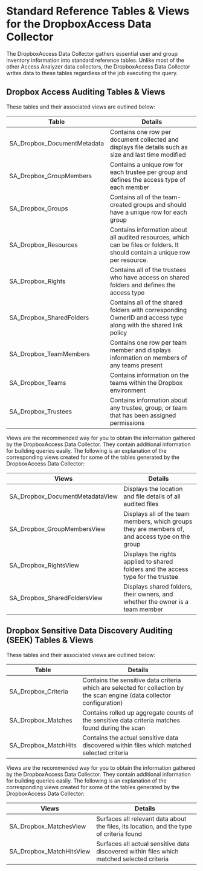 # Standard Reference Tables & Views for the DropboxAccess Data Collector

The DropboxAccess Data Collector gathers essential user and group inventory information into standard reference tables. Unlike most of the other Access Analyzer data collectors, the DropboxAccess Data Collector writes data to these tables regardless of the job executing the query.

## Dropbox Access Auditing Tables & Views

These tables and their associated views are outlined below:

| Table | Details |
| --- | --- |
| SA\_Dropbox\_DocumentMetadata | Contains one row per document collected and displays file details such as size and last time modified |
| SA\_Dropbox\_GroupMembers | Contains a unique row for each trustee per group and defines the access type of each member |
| SA\_Dropbox\_Groups | Contains all of the team-created groups and should have a unique row for each group |
| SA\_Dropbox\_Resources | Contains information about all audited resources, which can be files or folders. It should contain a unique row per resource. |
| SA\_Dropbox\_Rights | Contains all of the trustees who have access on shared folders and defines the access type |
| SA\_Dropbox\_SharedFolders | Contains all of the shared folders with corresponding OwnerID and access type along with the shared link policy |
| SA\_Dropbox\_TeamMembers | Contains one row per team member and displays information on members of any teams present |
| SA\_Dropbox\_Teams | Contains information on the teams within the Dropbox environment |
| SA\_Dropbox\_Trustees | Contains information about any trustee, group, or team that has been assigned permissions |

Views are the recommended way for you to obtain the information gathered by the DropboxAccess Data Collector. They contain additional information for building queries easily. The following is an explanation of the corresponding views created for some of the tables generated by the DropboxAccess Data Collector:

| Views | Details |
| --- | --- |
| SA\_Dropbox\_DocumentMetadataView | Displays the location and file details of all audited files |
| SA\_Dropbox\_GroupMembersView | Displays all of the team members, which groups they are members of, and access type on the group |
| SA\_Dropbox\_RightsView | Displays the rights applied to shared folders and the access type for the trustee |
| SA\_Dropbox\_SharedFoldersView | Displays shared folders, their owners, and whether the owner is a team member |

## Dropbox Sensitive Data Discovery Auditing (SEEK) Tables & Views

These tables and their associated views are outlined below:

| Table | Details |
| --- | --- |
| SA\_Dropbox\_Criteria | Contains the sensitive data criteria which are selected for collection by the scan engine (data collector configuration) |
| SA\_Dropbox\_Matches | Contains rolled up aggregate counts of the sensitive data criteria matches found during the scan |
| SA\_Dropbox\_MatchHits | Contains the actual sensitive data discovered within files which matched selected criteria |

Views are the recommended way for you to obtain the information gathered by the DropboxAccess Data Collector. They contain additional information for building queries easily. The following is an explanation of the corresponding views created for some of the tables generated by the DropboxAccess Data Collector:

| Views | Details |
| --- | --- |
| SA\_Dropbox\_MatchesView | Surfaces all relevant data about the files, its location, and the type of criteria found |
| SA\_Dropbox\_MatchHitsView | Surfaces all actual sensitive data discovered within files which matched selected criteria |
